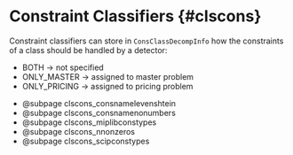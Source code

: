 # Constraint Classifiers {#clscons}
Constraint classifiers can store in `ConsClassDecompInfo` how the constraints of a class should be handled by a detector:
 * BOTH -> not specified
 * ONLY_MASTER -> assigned to master problem
 * ONLY_PRICING -> assigned to pricing problem

- @subpage clscons_consnamelevenshtein
- @subpage clscons_consnamenonumbers
- @subpage clscons_miplibconstypes
- @subpage clscons_nnonzeros
- @subpage clscons_scipconstypes

